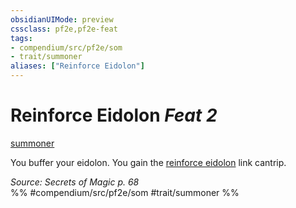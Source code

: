 ```yaml
---
obsidianUIMode: preview
cssclass: pf2e,pf2e-feat
tags:
- compendium/src/pf2e/som
- trait/summoner
aliases: ["Reinforce Eidolon"]
---
```

# Reinforce Eidolon  *Feat 2*  
[summoner](../../Rules/traits/summoner-som.md)  


You buffer your eidolon. You gain the [reinforce eidolon](../spells/reinforce-eidolon-som.md) link cantrip.

*Source: Secrets of Magic p. 68*  
%% #compendium/src/pf2e/som #trait/summoner %%